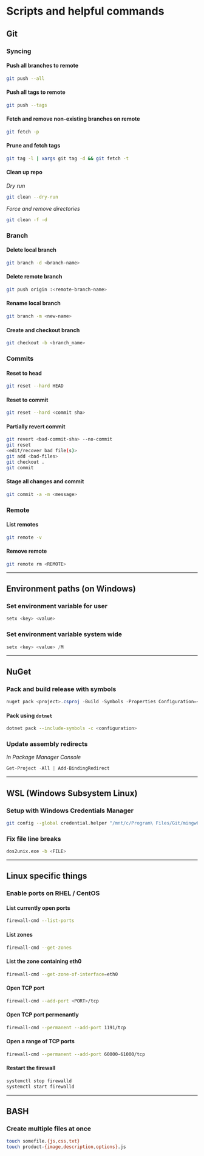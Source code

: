 # Scripts and helpful commands

##  Git

### Syncing

#### Push all branches to remote
```bash
git push --all
```

#### Push all tags to remote
```bash
git push --tags
```

#### Fetch and remove non-existing branches on remote
```bash
git fetch -p
```

#### Prune and fetch tags
```bash
git tag -l | xargs git tag -d && git fetch -t
```

#### Clean up repo
_Dry run_
```bash
git clean --dry-run
```

_Force and remove directories_
```bash
git clean -f -d
```

### Branch

#### Delete local branch
```bash
git branch -d <branch-name>
```

#### Delete remote branch
```bash
git push origin :<remote-branch-name>
```

#### Rename local branch
```bash
git branch -m <new-name>
```

#### Create and checkout branch
```bash
git checkout -b <branch_name>
```

### Commits

#### Reset to head

```bash
git reset --hard HEAD
```

#### Reset to commit

```bash
git reset --hard <commit sha>
```

#### Partially revert commit

```bash
git revert <bad-commit-sha> --no-commit
git reset
<edit/recover bad file(s)>
git add <bad-files>
git checkout .
git commit
```

#### Stage all changes and commit

```bash
git commit -a -m <message>
```

### Remote

#### List remotes
```bash
git remote -v
```

#### Remove remote
```bash
git remote rm <REMOTE>
```

---

## Environment paths (on Windows)

### Set environment variable for user
```powershell
setx <key> <value>
```

### Set environment variable system wide
```powershell
setx <key> <value> /M
```

---

## NuGet

### Pack and build release with symbols

```powershell
nuget pack <project>.csproj -Build -Symbols -Properties Configuration=<configuration>
```

#### Pack using `dotnet`
```bash
dotnet pack --include-symbols -c <configuration>
```

### Update assembly redirects

_In Package Manager Console_
```powershell
Get-Project -All | Add-BindingRedirect
```

---

## WSL (Windows Subsystem Linux)

### Setup with Windows Credentials Manager

```bash
git config --global credential.helper "/mnt/c/Program\ Files/Git/mingw64/libexec/git-core/git-credential-wincred.exe"
```

### Fix file line breaks
```bash
dos2unix.exe -b <FILE>
```

---

## Linux specific things

### Enable ports on RHEL / CentOS

#### List currently open ports
```bash
firewall-cmd --list-ports
```

#### List zones
```bash
firewall-cmd --get-zones
```

#### List the zone containing eth0
```bash
firewall-cmd --get-zone-of-interface=eth0
```

#### Open TCP port
```bash
firewall-cmd --add-port <PORT>/tcp
```

#### Open TCP port permenantly
```bash
firewall-cmd --permanent --add-port 1191/tcp
```

#### Open a range of TCP ports
```bash
firewall-cmd --permanent --add-port 60000-61000/tcp
```

#### Restart the firewall
```bash
systemctl stop firewalld
systemctl start firewalld
```

---

## BASH

### Create multiple files at once
```bash
touch somefile.{js,css,txt}
touch product-{image,description,options}.js
```
